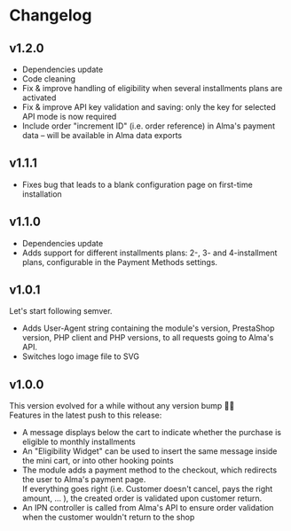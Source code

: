 Changelog
=========

v1.2.0
------

* Dependencies update
* Code cleaning
* Fix & improve handling of eligibility when several installments plans are activated
* Fix & improve API key validation and saving: only the key for selected API mode is now required
* Include order "increment ID" (i.e. order reference) in Alma's payment data – will be available in Alma data exports 

v1.1.1
------

* Fixes bug that leads to a blank configuration page on first-time installation

v1.1.0
------

* Dependencies update
* Adds support for different installments plans: 2-, 3- and 4-installment plans, configurable in the Payment Methods 
  settings.

v1.0.1
------

Let's start following semver.

* Adds User-Agent string containing the module's version, PrestaShop version, PHP client and PHP versions, to all 
requests going to Alma's API.
* Switches logo image file to SVG

v1.0.0
------

This version evolved for a while without any version bump 🤷‍♂️  
Features in the latest push to this release:

* A message displays below the cart to indicate whether the purchase is eligible to monthly installments
* An "Eligibility Widget" can be used to insert the same message inside the mini cart, or into other hooking points 
* The module adds a payment method to the checkout, which redirects the user to Alma's payment page.  
If everything goes right (i.e. Customer doesn't cancel, pays the right amount, ... ), the created order is validated
upon customer return.
* An IPN controller is called from Alma's API to ensure order validation when the customer wouldn't return to the shop
